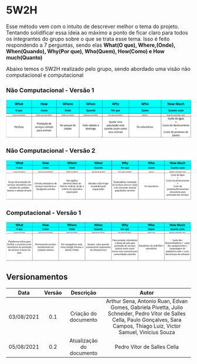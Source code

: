 # 5W2H
<p>Esse método vem com o intuito de descrever melhor o tema do projeto. Tentando solidificar essa ideia ao máximo a ponto de ficar claro para todos os integrantes do grupo sobre o que se trata esse tema. Isso é feito respondendo a 7 perguntas, sendo elas <b>What(O que), Where,(Onde), When(Quando), Why(Por que), Who(Quem), How(Como) e How much(Quanto)</b></p>
<p>Abaixo temos o 5W2H realizado pelo grupo, sendo abordado uma visão não computacional e computacional</p>

### Não Computacional - Versão 1
![Não Computacional - V1](../images/5W2Hv1.png)

### Não Computacional - Versão 2
![Não Computacional - V2](../images/5W2Hv2.png)

### Computacional - Versão 1
![Computacional - V1](../images/5W2Hcomp.png)

## Versionamentos

|Data|Versão|Descrição|Autor|
|:--------:|:---:|:-------------------: |:-----------------------:|
|03/08/2021| 0.1 | Criação do documento | Arthur Sena, Antonio Ruan,  Edvan Gomes, Gabriela Pivetta, Julio Schneider, Pedro Vítor de Salles Cella, Paulo Gonçalves, Sara Campos, Thiago Luiz, Victor Samuel, Vinícius Souza|
|05/08/2021| 0.2 | Atualização do documento | Pedro Vítor de Salles Cella |  